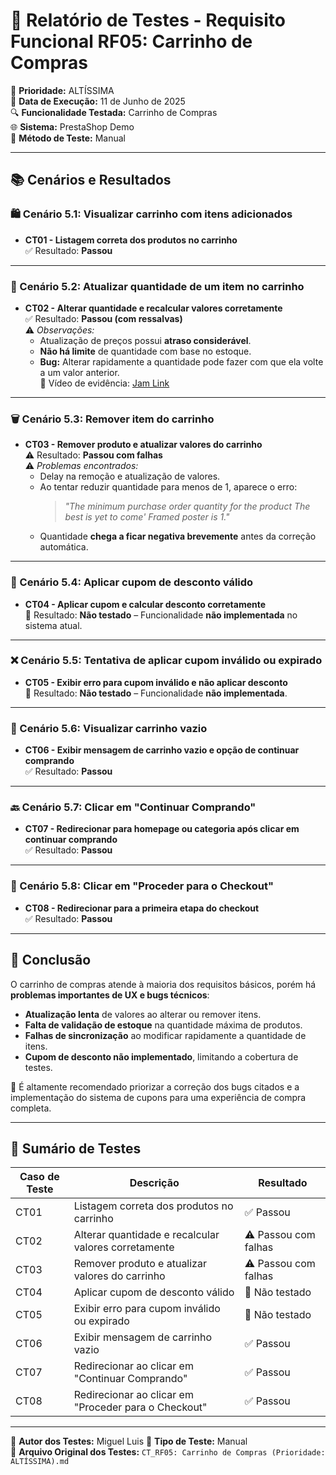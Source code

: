 # 🛒 Relatório de Testes - Requisito Funcional RF05: Carrinho de Compras

📌 **Prioridade:** ALTÍSSIMA  
📅 **Data de Execução:** 11 de Junho de 2025  
🔍 **Funcionalidade Testada:** Carrinho de Compras  
🌐 **Sistema:** PrestaShop Demo  
🔧 **Método de Teste:** Manual  

---

## 📚 Cenários e Resultados

### 🛍️ Cenário 5.1: Visualizar carrinho com itens adicionados
- **CT01 - Listagem correta dos produtos no carrinho**  
  ✅ Resultado: **Passou**

---

### 🔄 Cenário 5.2: Atualizar quantidade de um item no carrinho
- **CT02 - Alterar quantidade e recalcular valores corretamente**  
  ✅ Resultado: **Passou (com ressalvas)**  
  ⚠️ *Observações:*  
  - Atualização de preços possui **atraso considerável**.  
  - **Não há limite** de quantidade com base no estoque.  
  - **Bug:** Alterar rapidamente a quantidade pode fazer com que ela volte a um valor anterior.  
  🎥 Vídeo de evidência: [Jam Link](https://jam.dev/c/7237e2ee-975b-44b9-9bd7-120ed07dac2f)

---

### 🗑️ Cenário 5.3: Remover item do carrinho
- **CT03 - Remover produto e atualizar valores do carrinho**  
  ⚠️ Resultado: **Passou com falhas**  
  ⚠️ *Problemas encontrados:*  
  - Delay na remoção e atualização de valores.  
  - Ao tentar reduzir quantidade para menos de 1, aparece o erro:  
    > *"The minimum purchase order quantity for the product The best is yet to come' Framed poster is 1."*  
  - Quantidade **chega a ficar negativa brevemente** antes da correção automática.

---

### 💸 Cenário 5.4: Aplicar cupom de desconto válido
- **CT04 - Aplicar cupom e calcular desconto corretamente**  
  🚫 Resultado: **Não testado** – Funcionalidade **não implementada** no sistema atual.

---

### ❌ Cenário 5.5: Tentativa de aplicar cupom inválido ou expirado
- **CT05 - Exibir erro para cupom inválido e não aplicar desconto**  
  🚫 Resultado: **Não testado** – Funcionalidade **não implementada**.

---

### 🧺 Cenário 5.6: Visualizar carrinho vazio
- **CT06 - Exibir mensagem de carrinho vazio e opção de continuar comprando**  
  ✅ Resultado: **Passou**

---

### 🔙 Cenário 5.7: Clicar em "Continuar Comprando"
- **CT07 - Redirecionar para homepage ou categoria após clicar em continuar comprando**  
  ✅ Resultado: **Passou**

---

### 🧾 Cenário 5.8: Clicar em "Proceder para o Checkout"
- **CT08 - Redirecionar para a primeira etapa do checkout**  
  ✅ Resultado: **Passou**

---

## 📌 Conclusão

O carrinho de compras atende à maioria dos requisitos básicos, porém há **problemas importantes de UX e bugs técnicos**:

- **Atualização lenta** de valores ao alterar ou remover itens.
- **Falta de validação de estoque** na quantidade máxima de produtos.
- **Falhas de sincronização** ao modificar rapidamente a quantidade de itens.
- **Cupom de desconto não implementado**, limitando a cobertura de testes.

🔧 É altamente recomendado priorizar a correção dos bugs citados e a implementação do sistema de cupons para uma experiência de compra completa.

---

## 🧾 Sumário de Testes

| Caso de Teste | Descrição                                                             | Resultado         |
|---------------|-----------------------------------------------------------------------|-------------------|
| CT01          | Listagem correta dos produtos no carrinho                             | ✅ Passou          |
| CT02          | Alterar quantidade e recalcular valores corretamente                  | ⚠️ Passou com falhas |
| CT03          | Remover produto e atualizar valores do carrinho                       | ⚠️ Passou com falhas |
| CT04          | Aplicar cupom de desconto válido                                      | 🚫 Não testado     |
| CT05          | Exibir erro para cupom inválido ou expirado                           | 🚫 Não testado     |
| CT06          | Exibir mensagem de carrinho vazio                                     | ✅ Passou          |
| CT07          | Redirecionar ao clicar em "Continuar Comprando"                      | ✅ Passou          |
| CT08          | Redirecionar ao clicar em "Proceder para o Checkout"                 | ✅ Passou          |

---

👤 **Autor dos Testes:** Miguel Luis
🧪 **Tipo de Teste:** Manual  
📂 **Arquivo Original dos Testes:** `CT_RF05: Carrinho de Compras (Prioridade: ALTÍSSIMA).md`
